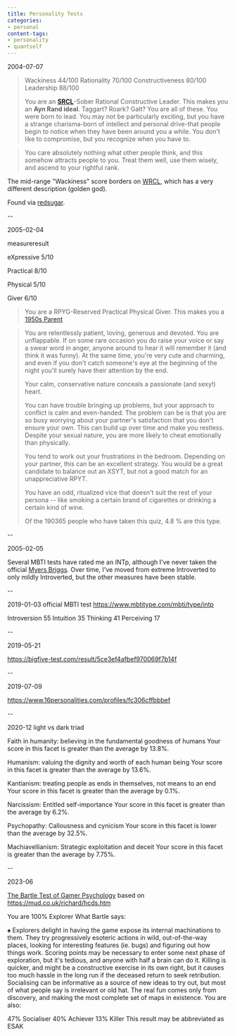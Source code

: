 ```yaml
---
title: Personality Tests
categories:
- personal
content-tags:
- personality
- quantself
---
```


2004-07-07

> Wackiness 44/100
> Rationality 70/100
> Constructiveness 80/100
> Leadership 88/100
>
> You are an **[SRCL][1]**-Sober Rational Constructive Leader. This makes you an **Ayn Rand ideal**. Taggart? Roark? Galt? You are all of these. You were born to lead. You may not be particularly exciting, but you have a strange charisma-born of intellect and personal drive-that people begin to notice when they have been around you a while. You don't like to compromise, but you recognize when you have to.

[1]: http://hokev.brinkster.net/quiz/default.asp?quiz=Better%2BPersonality&page=6&ws=0&lf=100&cd=100&re=100&key=show

> You care absolutely nothing what other people think, and this somehow attracts people to you. Treat them well, use them wisely, and ascend to your rightful rank.

The mid-range "Wackiness" score borders on [WRCL][2], which has a very different description (golden god).

[2]: http://hokev.brinkster.net/quiz/default.asp?quiz=Better%2BPersonality&page=6&ws=100&lf=100&cd=100&re=100&key=show

Found via [redsugar][3].

[3]: http://www.redsugar.com/muse/archives/006760.html

--

2005-02-04

measureresult

eXpressive
5/10

Practical
8/10

Physical
5/10

Giver
6/10

> You are a RPYG-Reserved Practical Physical Giver. This makes you a [1950s Parent](http://hokev.brinkster.net/quiz/default.asp?quiz=Better%2BRelationship&page=6&xr=0&ps=10&yi=10&tg=10&key=show)

> You are relentlessly patient, loving, generous and devoted. You are unflappable. If on some rare occasion you do raise your voice or say a swear word in anger, anyone around to hear it will remember it (and think it was funny). At the same time, you're very cute and charming, and even if you don't catch someone's eye at the beginning of the night you'll surely have their attention by the end.
>
> Your calm, conservative nature conceals a passionate (and sexy!) heart.
>
> You can have trouble bringing up problems, but your approach to conflict is calm and even-handed. The problem can be is that you are so busy worrying about your partner's satisfaction that you don't ensure your own. This can build up over time and make you restless. Despite your sexual nature, you are more likely to cheat emotionally than physically.
>
> You tend to work out your frustrations in the bedroom. Depending on your partner, this can be an excellent strategy. You would be a great candidate to balance out an XSYT, but not a good match for an unappreciative RPYT.
>
> You have an odd, ritualized vice that doesn't suit the rest of your persona -- like smoking a certain brand of cigarettes or drinking a certain kind of wine.
>
> Of the 190365 people who have taken this quiz, 4.8 % are this type.

--

2005-02-05

Several MBTI tests have rated me an INTp, although I've never taken the official [Myers Briggs](http://www.knowyourtype.com/).  Over time, I've moved from extreme Introverted to only mildly Introverted, but the other measures have been stable.

--

2019-01-03 official MBTI test
https://www.mbtitype.com/mbti/type/intp

Introversion 55
Intuition 35
Thinking 41
Perceiving 17

--

2019-05-21

https://bigfive-test.com/result/5ce3ef4afbef970069f7b14f

--

2019-07-09

https://www.16personalities.com/profiles/fc306cffbbbef

--

2020-12 light vs dark triad

Faith in humanity: believing in the fundamental goodness of humans
Your score in this facet is greater than the average by 13.8%.

Humanism: valuing the dignity and worth of each human being
Your score in this facet is greater than the average by 13.6%.

Kantianism: treating people as ends in themselves, not means to an end
Your score in this facet is greater than the average by 0.1%.

Narcissism: Entitled self-importance
Your score in this facet is greater than the average by 6.2%.

Psychopathy: Callousness and cynicism
Your score in this facet is lower than the average by 32.5%.

Machiavellianism: Strategic exploitation and deceit
Your score in this facet is greater than the average by 7.75%.

--

2023-06

[The Bartle Test of Gamer Psychology](http://matthewbarr.co.uk/bartle/index.php) based on https://mud.co.uk/richard/hcds.htm

You are 100% Explorer
What Bartle says:

♠ Explorers delight in having the game expose its internal machinations to them. They try progressively esoteric actions in wild, out-of-the-way places, looking for interesting features (ie. bugs) and figuring out how things work. Scoring points may be necessary to enter some next phase of exploration, but it's tedious, and anyone with half a brain can do it. Killing is quicker, and might be a constructive exercise in its own right, but it causes too much hassle in the long run if the deceased return to seek retribution. Socialising can be informative as a source of new ideas to try out, but most of what people say is irrelevant or old hat. The real fun comes only from discovery, and making the most complete set of maps in existence.
You are also:

47% Socialiser
40% Achiever
13% Killer
This result may be abbreviated as ESAK
